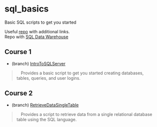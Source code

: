 # sql_basics
Basic SQL scripts to get you started

Useful [repo](https://github.com/jenniferp1/technicals) with additional links. <br>
Repo with [SQL Data Warehouse](https://github.com/jenniferp1/data_warehousing_BI) <br>

## Course 1
- (branch) [IntroToSQLServer](https://github.com/jenniferp1/sql_basics/tree/IntroToSQLServer) <br/>
> &emsp;Provides a basic script to get you started creating databases, tables, queries, and user logins.

## Course 2
- (branch) [RetrieveDataSingleTable](https://github.com/jenniferp1/sql_basics/tree/RetrieveDataSingleTable)
> &emsp;Provides a script to retrieve data from a single relational database table using the SQL language.
